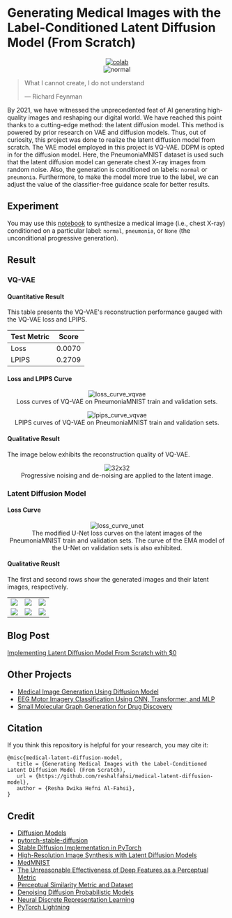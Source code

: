 # Generating Medical Images with the Label-Conditioned Latent Diffusion Model (From Scratch)

 <div align="center">
    <a href="https://colab.research.google.com/github/reshalfahsi/medical-latent-diffusion-model/blob/master/Med_Image_Gen_Label_Cond_LDM.ipynb"><img src="https://colab.research.google.com/assets/colab-badge.svg" alt="colab"></a>
    <br />
 </div>



<div align="center">
    <img src="https://github.com/reshalfahsi/medical-latent-diffusion-model/blob/master/assets/normal.gif" alt="normal" >
    </img>
    <br />
</div>


> What I cannot create, I do not understand
> 
> ― Richard Feynman


By 2021, we have witnessed the unprecedented feat of AI generating high-quality images and reshaping our digital world. We have reached this point thanks to a cutting-edge method: the latent diffusion model. This method is powered by prior research on VAE and diffusion models. Thus, out of curiosity, this project was done to realize the latent diffusion model from scratch. The VAE model employed in this project is VQ-VAE. DDPM is opted in for the diffusion model. Here, the PneumoniaMNIST dataset is used such that the latent diffusion model can generate chest X-ray images from random noise. Also, the generation is conditioned on labels: ``normal`` or ``pneumonia``. Furthermore, to make the model more true to the label, we can adjust the value of the classifier-free guidance scale for better results.


## Experiment

You may use this [notebook](https://github.com/reshalfahsi/medical-latent-diffusion-model/blob/master/Med_Image_Gen_Label_Cond_LDM.ipynb) to synthesize a medical image (i.e., chest X-ray) conditioned on a particular label: ``normal``, ``pneumonia``, or ``None`` (the unconditional progressive generation).


## Result

### VQ-VAE

#### Quantitative Result

This table presents the VQ-VAE's reconstruction performance gauged with the VQ-VAE loss and LPIPS.

Test Metric | Score
----------- | -------------
Loss        | 0.0070
LPIPS       | 0.2709


#### Loss and LPIPS Curve

<p align="center"> <img src="https://github.com/reshalfahsi/medical-latent-diffusion-model/blob/master/assets/loss_curve_vqvae.png" alt="loss_curve_vqvae" > <br /> Loss curves of VQ-VAE on PneumoniaMNIST train and validation sets. </p>

<p align="center"> <img src="https://github.com/reshalfahsi/medical-latent-diffusion-model/blob/master/assets/lpips_curve_vqvae.png" alt="lpips_curve_vqvae" > <br /> LPIPS curves of VQ-VAE on PneumoniaMNIST train and validation sets. </p>


#### Qualitative Result

The image below exhibits the reconstruction quality of VQ-VAE.

<p align="center"> <img src="https://github.com/reshalfahsi/medical-latent-diffusion-model/blob/master/assets/32x32.gif" alt="32x32" > <br /> Progressive noising and de-noising are applied to the latent image.  </p>


### Latent Diffusion Model

#### Loss Curve

<p align="center"> <img src="https://github.com/reshalfahsi/medical-latent-diffusion-model/blob/master/assets/loss_curve_unet.png" alt="loss_curve_unet" > <br /> The modified U-Net loss curves on the latent images of the PneumoniaMNIST train and validation sets. The curve of the EMA model of the U-Net on validation sets is also exhibited. </p>


#### Qualitative Reuslt


The first and second rows show the generated images and their latent images, respectively.

<table>
    <tr>
        <td> 
            <img src="./assets/normal.gif">
        </td>
        <td> 
            <img src="./assets/pneumonia.gif">
        </td>
        <td> 
            <img src="./assets/none.gif">
        </td>
    </tr>
    <tr>
        <td> 
            <img src="./assets/normal_latent.gif">
        </td>
        <td> 
            <img src="./assets/pneumonia_latent.gif">
        </td>
        <td> 
            <img src="./assets/none_latent.gif">
        </td>
    </tr>
</table>


## Blog Post

[Implementing Latent Diffusion Model From Scratch with $0](https://reshalfahsi.medium.com/implementing-latent-diffusion-model-from-scratch-with-0-f3e7254b3ce0)


## Other Projects

- [Medical Image Generation Using Diffusion Model](https://github.com/reshalfahsi/medical-image-generation)
- [EEG Motor Imagery Classification Using CNN, Transformer, and MLP](https://github.com/reshalfahsi/eeg-motor-imagery-classification)
- [Small Molecular Graph Generation for Drug Discovery](https://github.com/reshalfahsi/molecule-generation-drug-discovery)


## Citation

If you think this repository is helpful for your research, you may cite it:

```
@misc{medical-latent-diffusion-model,
   title = {Generating Medical Images with the Label-Conditioned Latent Diffusion Model (From Scratch),
   url = {https://github.com/reshalfahsi/medical-latent-diffusion-model},
   author = {Resha Dwika Hefni Al-Fahsi},
}
```


## Credit

- [Diffusion Models](https://github.com/dome272/Diffusion-Models-pytorch)
- [pytorch-stable-diffusion](https://github.com/hkproj/pytorch-stable-diffusion)
- [Stable Diffusion Implementation in PyTorch](https://github.com/explainingai-code/StableDiffusion-PyTorch)
- [High-Resolution Image Synthesis with Latent Diffusion Models](https://arxiv.org/pdf/2112.10752)
- [MedMNIST](https://medmnist.com/)
- [The Unreasonable Effectiveness of Deep Features as a Perceptual Metric](https://arxiv.org/pdf/1801.03924)
- [Perceptual Similarity Metric and Dataset](https://github.com/richzhang/PerceptualSimilarity)
- [Denoising Diffusion Probabilistic Models](https://arxiv.org/pdf/2006.11239)
- [Neural Discrete Representation Learning](https://arxiv.org/abs/1711.00937)
- [PyTorch Lightning](https://lightning.ai/docs/pytorch/latest/)
